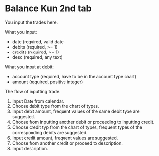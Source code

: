 # Balance Kun 2nd tab

You input the trades here.

What you input:
- date (required, valid date)
- debits (required, >= 1)
- credits (required, >= 1)
- desc (required, any text)

What you input at debit:
- account type (required, have to be in the account type chart)
- amount (required, positive integer)

The flow of inputting trade.
1. Input Date from calendar.
2. Choose debit type from the chart of types.
3. Input debit amount, frequent values of the same debit type are suggested.
4. Choose from inputting another debit or proceeding to inputting credit.
5. Choose credit typ from the chart of types, frequent types of the corresponding debits are suggested.
6. Input credit amount, frequent values are suggested.
7. Choose from another credit or proceed to description.
8. Input description.
